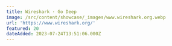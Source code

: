 ```yaml
---
title: Wireshark · Go Deep
image: /src/content/showcase/_images/www.wireshark.org.webp
url: 'https://www.wireshark.org/'
featured: 20
dateAdded: 2023-07-24T13:51:06.000Z
---
```


